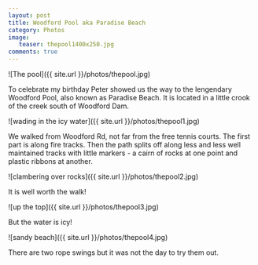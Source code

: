 ```yaml
---
layout: post
title: Woodford Pool aka Paradise Beach
category: Photos
image:
   teaser: thepool1400x250.jpg
comments: true
---
```


![The pool]({{ site.url }}/photos/thepool.jpg)

To celebrate my birthday Peter showed us the way to the lengendary Woodford Pool, also known as Paradise Beach.  It is located in a little crook of the creek south of Woodford Dam.

![wading in the icy water]({{ site.url }}/photos/thepool1.jpg)

We walked from Woodford Rd, not far from the free tennis courts.  The first part is along fire tracks.  Then the path splits off along less and less well maintained tracks with little markers - a cairn of rocks at one point and plastic ribbons at another.

![clambering over rocks]({{ site.url }}/photos/thepool2.jpg)

It is well worth the walk!

![up the top]({{ site.url }}/photos/thepool3.jpg)

But the water is icy!

![sandy beach]({{ site.url }}/photos/thepool4.jpg)

There are two rope swings but it was not the day to try them out.
